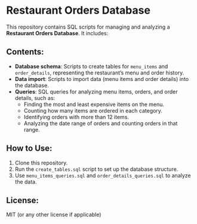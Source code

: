 # Restaurant Orders Database

This repository contains SQL scripts for managing and analyzing a **Restaurant Orders Database**. It includes:

## Contents:
- **Database schema**: Scripts to create tables for `menu_items` and `order_details`, representing the restaurant’s menu and order history.
- **Data import**: Scripts to import data (menu items and order details) into the database.
- **Queries**: SQL queries for analyzing menu items, orders, and order details, such as:
  - Finding the most and least expensive items on the menu.
  - Counting how many items are ordered in each category.
  - Identifying orders with more than 12 items.
  - Analyzing the date range of orders and counting orders in that range.

## How to Use:
1. Clone this repository.
2. Run the `create_tables.sql` script to set up the database structure.
3. Use `menu_items_queries.sql` and `order_details_queries.sql` to analyze the data.

## License:
MIT (or any other license if applicable)